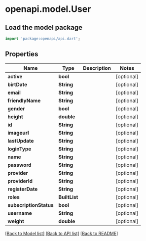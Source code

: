 # openapi.model.User

## Load the model package
```dart
import 'package:openapi/api.dart';
```

## Properties
Name | Type | Description | Notes
------------ | ------------- | ------------- | -------------
**active** | **bool** |  | [optional] 
**birtDate** | **String** |  | [optional] 
**email** | **String** |  | [optional] 
**friendlyName** | **String** |  | [optional] 
**gender** | **bool** |  | [optional] 
**height** | **double** |  | [optional] 
**id** | **String** |  | [optional] 
**imageurl** | **String** |  | [optional] 
**lastUpdate** | **String** |  | [optional] 
**loginType** | **String** |  | [optional] 
**name** | **String** |  | [optional] 
**password** | **String** |  | [optional] 
**provider** | **String** |  | [optional] 
**providerId** | **String** |  | [optional] 
**registerDate** | **String** |  | [optional] 
**roles** | **BuiltList<String>** |  | [optional] 
**subscriptionStatus** | **bool** |  | [optional] 
**username** | **String** |  | [optional] 
**weight** | **double** |  | [optional] 

[[Back to Model list]](../README.md#documentation-for-models) [[Back to API list]](../README.md#documentation-for-api-endpoints) [[Back to README]](../README.md)


